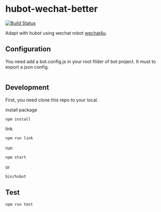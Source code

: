 # hubot-wechat-better

[![Build Status](https://travis-ci.org/loveonelong/hubot-wechat-better.svg?branch=master)](https://travis-ci.org/loveonelong/hubot-wechat-better)

Adapt with hubot using wechat robot [wechat4u](https://github.com/nodeWechat/wechat4u).

## Configuration

You need add a bot.config.js in your root filder of bot project. It must to export a json config.

```javascript

```

## Development

First, you need clone this repo to your local.

install package

```bash
npm install
```

link

```bash
npm run link
```

run

```bash
npm start
```

or

```bash
bin/hubot
```

## Test

```bash
npm run test
```